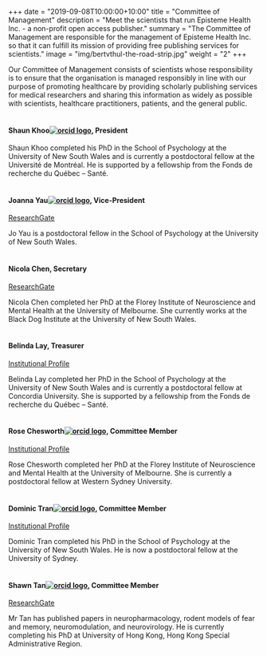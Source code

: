 +++
date = "2019-09-08T10:00:00+10:00"
title = "Committee of Management"
description = "Meet the scientists that run Episteme Health Inc. - a non-profit open access publisher."
summary = "The Committee of Management are responsible for the management of Episteme Health Inc. so that it can fulfill its mission of providing free publishing services for scientists."
image = "img/bertvthul-the-road-strip.jpg"
weight = "2"
+++

Our Committee of Management consists of scientists whose responsibility is to ensure that the organisation is managed responsibly in line with our purpose of promoting healthcare by providing scholarly publishing services for medical researchers and sharing this information as widely as possible with scientists, healthcare practitioners, patients, and the general public.
<br><br>
#### Shaun Khoo[![orcid logo](/img/orcid_24x24.png)](https://orcid.org/0000-0002-0972-3788), President

Shaun Khoo completed his PhD in the School of Psychology at the University of New South Wales and is currently a postdoctoral fellow at the Université de Montréal. He is supported by a fellowship from the Fonds de recherche du Québec – Santé.
<br><br>
#### Joanna Yau[![orcid logo](/img/orcid_24x24.png)](https://orcid.org/0000-0003-2235-5956), Vice-President

[ResearchGate](https://www.researchgate.net/profile/Joanna_Yau)

Jo Yau is a postdoctoral fellow in the School of Psychology at the University of New South Wales.
<br><br>
#### Nicola Chen, Secretary

[ResearchGate](https://www.researchgate.net/profile/Nicola_Chen)

Nicola Chen completed her PhD at the Florey Institute of Neuroscience and Mental Health at the University of Melbourne. She currently works at the Black Dog Institute at the University of New South Wales.
<br><br>
#### Belinda Lay, Treasurer

[Institutional Profile](https://www.concordia.ca/sgs/postdoctoral-fellows/funding/horizon/postdoc-profiles.html)

Belinda Lay completed her PhD in the School of Psychology at the University of New South Wales and is currently a postdoctoral fellow at Concordia University. She is supported by a fellowship from the Fonds de recherche du Québec – Santé.
<br><br>
#### Rose Chesworth[![orcid logo](/img/orcid_24x24.png)](https://orcid.org/0000-0002-3758-9598), Committee Member

[Institutional Profile](https://www.westernsydney.edu.au/staff_profiles/uws_profiles/doctor_rose_chesworth)

Rose Chesworth completed her PhD at the Florey Institute of Neuroscience and Mental Health at the University of Melbourne. She is currently a postdoctoral fellow at Western Sydney University.
<br><br>
#### Dominic Tran[![orcid logo](/img/orcid_24x24.png)](https://orcid.org/0000-0001-5358-2532), Committee Member

[Institutional Profile](https://sydney.edu.au/science/people/minh.d.tran.php)

Dominic Tran completed his PhD in the School of Psychology at the University of New South Wales. He is now a postdoctoral fellow at the University of Sydney.
<br><br>
#### Shawn Tan[![orcid logo](/img/orcid_24x24.png)](https://orcid.org/0000-0001-7258-9596), Committee Member

[ResearchGate](https://www.researchgate.net/profile/Shawn_Tan7)

Mr Tan has published papers in neuropharmacology, rodent models of fear and memory, neuromodulation, and neurovirology. He is currently completing his PhD at University of Hong Kong, Hong Kong Special Administrative Region.

